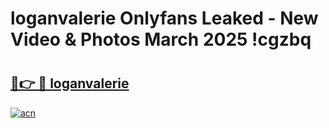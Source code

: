# loganvalerie Onlyfans Leaked - New Video & Photos March 2025 !cgzbq

# <h2><a href="https://trp0dv.iuczelnia.edu.pl?title=loganvalerie&ref=cgzbq">🔗👉 🔴 loganvalerie</a></h2>

[![acn](https://github.com/user-attachments/assets/0f9c940e-d8b0-45ae-aac7-cd30a18b3e1c)](https://trp0dv.iuczelnia.edu.pl?title=loganvalerie&ref=cgzbq)

